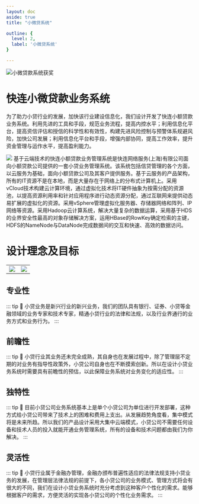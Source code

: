 ```yaml
---
layout: doc
aside: true
title: "小微贷系统"

outline: {
  level: 2,
  label: '小微贷系统'
}

---
```


![小微贷款系统获奖](/static/fin/microCredit/c1.jpg "2014上海市创新获奖")

# 快连小微贷款业务系统
为了助力小贷行业的发展，加快该行业建设信息化，我们设计开发了快连小额贷款业务系统。利用先进的工具和手段，规范业务流程，提高内控水平；利用信息化平台，提高资信评估和授信的科学性和有效性，构建先进风险控制与预警体系规避风险，加快公司发展；利用信息化平台和手段，增强内部协同，提高工作效率，提升资金管理与运作水平，提高盈利能力。

![](/static/fin/microCredit/c2.png)
基于云端技术的快连小额贷款业务管理系统是快连网络服务(上海)有限公司面向小额贷款公司提供的一套小贷业务管理系统。该系统包括信贷管理的各个方面，以云服务为基础，面向小额贷款公司及其客户提供服务。基于云服务的产品架构，所有的IT资源不是在本地，而是大量存在于网络上的分布式计算机上。采用vCloud技术构建云计算环境，通过虚拟化技术将IT硬件抽象为按需分配的资源池，以提高资源利用率和针对应用程序进行动态资源分配，通过互联网来提供动态易扩展的虚拟化的资源。采用vSphere管理虚拟化服务器、存储器网络和阵列、IP网络等资源。采用Hadoop云计算系统，解决大量复杂的数据运算，采用基于HDS的业界安全性最高的对象存储解决方案，运用HBase的RowKey确定检索的主键，HDFS的NameNode与DataNode完成数据间的交互和快速、高效的数据访问。

# 设计理念及目标

|||
|---|---|
|![](/static/fin/microCredit/c3.png)|![](/static/fin/microCredit/c4.png)|

## 专业性
::: tip 🎀
小贷业务是新兴行业的新兴业务，我们的团队具有银行、证券、小贷等金融领域的业务专家和技术专家，精通小贷行业的法律和法规，以及行业界通行的业务方式和业务行为。
:::

## 前瞻性
::: tip 🎀
小贷行业其业务还未完全成熟，其自身也在发展过程中，除了管理层不定期的对业务有指导性政策外，小贷公司自身也在不断摸索创新。所以在设计小贷业务系统时需要具有前瞻性的预估，以此保障业务系统对业务变化的适应性。
:::

## 独特性
::: tip 🎀
目前小贷公司业务系统基本上是单个小贷公司为单位进行开发部署，这种方式给小贷公司带来了技术上的困难和费用上支出。从发展趋势角度看，集中模式将是未来所趋。所以我们的产品设计采用大集中云端模式，小贷公司不需要任何设备和技术人员的投入就能开通业务管理系统，所有的设备和技术问题都由我们为你解决。
:::

## 灵活性
::: tip 🎀
小贷行业属于金融办管理，金融办颁布普遍性适应的法律法规支持小贷业务的发展，在管理层法律法规的前提下，各小贷公司的业务模式、管理方式将会有很大的不同，我们在设计小贷业务系统时充分考虑到这种客户个性化的需求。能够根据客户的需求，方便灵活的实现各小贷公司的个性化业务需求。
:::


